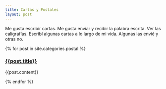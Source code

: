 ```yaml
---
title: Cartas y Postales
layout: post
---
```


Me gusta escribir cartas. Me gusta enviar y recibir la palabra escrita. Ver las caligrafías. Escribí algunas cartas a lo largo de mi vida. Algunas las envié y otras no.  

<section class="posts">
        {% for post in site.categories.postal %}
        <div class="postal">
          <a href="{{site.baseurl}}{{post.url}}"><h3>{{post.title}}</h3></a>
		            <p>
            {{post.content}}
          </p>
        </div>
        {% endfor %}
      </section>
